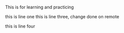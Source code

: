 This is for learning and practicing 

this is line one
this is line three, change done on remote 

this is line four
